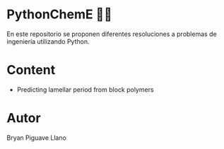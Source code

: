 # PythonChemE 🥼🧪
En este repositorio se proponen diferentes resoluciones a problemas de ingeniería utilizando Python.

# Content
- Predicting lamellar period from block polymers
# Autor 
Bryan Piguave Llano
